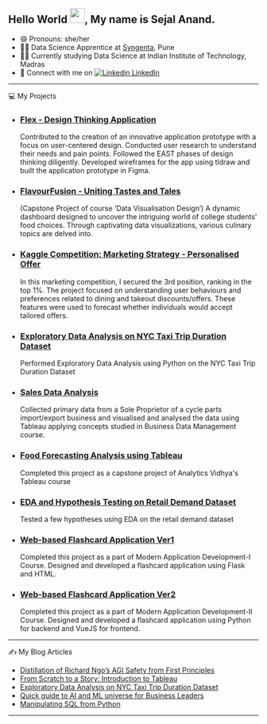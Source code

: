 ## Hello World <img src="https://raw.githubusercontent.com/MartinHeinz/MartinHeinz/master/wave.gif" width="30px">, My name is Sejal Anand.

- 😄 Pronouns: she/her
- 👩‍💼 Data Science Apprentice at [Syngenta](https://www.syngenta.co.in), Pune
- 👩‍🎓 Currently studying Data Science at Indian Institute of Technology, Madras
- 💬 Connect with me on [![Linkedin](https://i.stack.imgur.com/gVE0j.png) LinkedIn](https://www.linkedin.com/in/sejal-anand/)

---

💻 My Projects

- ### [Flex - Design Thinking Application](https://tinyurl.com/flex-user)
  Contributed to the creation of an innovative application prototype with a focus on user-centered design. Conducted user research to understand their needs and pain points. Followed the EAST phases of design thinking diligently. Developed wireframes for the app using tldraw and built the application prototype in Figma.

- ### [FlavourFusion - Uniting Tastes and Tales](https://flavorfusion-data-visualization-journey.streamlit.app/)
  (Capstone Project of course ‘Data Visualisation Design’)
A dynamic dashboard designed to uncover the intriguing world of college students' food choices. Through captivating data visualizations, various culinary topics are delved into.
  
- ### [Kaggle Competition: Marketing Strategy - Personalised Offer](https://www.kaggle.com/competitions/marketing-strategy-personalised-offer/overview)
  In this marketing competition, I secured the 3rd position, ranking in the top 1%. The project focused on understanding user behaviours and preferences related to dining and takeout discounts/offers. These features were used to forecast whether individuals would accept tailored offers.

- ### [Exploratory Data Analysis on NYC Taxi Trip Duration Dataset](https://github.com/sejalanand23/Exploratory-Data-Analysis-on-NYC-Taxi-Trip-Duration-Dataset)
  Performed Exploratory Data Analysis using Python on the NYC Taxi Trip Duration Dataset

- ### [Sales Data Analysis](https://public.tableau.com/app/profile/sejal.anand/viz/shared/SF5HZNJY9) 
  Collected primary data from a Sole Proprietor of a cycle parts import/export business and visualised and analysed the data using Tableau applying concepts studied in Business Data Management course.
  
- ### [Food Forecasting Analysis using Tableau](https://public.tableau.com/app/profile/sejal.anand/viz/DemandForecasting_16079589623250/DemandStoryboard)
  Completed this project as a capstone project of Analytics Vidhya's Tableau course
  
- ### [EDA and Hypothesis Testing on Retail Demand Dataset](https://github.com/sejalanand23/Hypothesis-Testing-on-Retail-Demand-Dataset)
  Tested a few hypotheses using EDA on the retail demand dataset
  
- ### [Web-based Flashcard Application Ver1](https://github.com/sejalanand23/Flashcard-Application-V1)
  Completed this project as a part of Modern Application Development-I Course. Designed and developed a flashcard application using Flask and HTML.

- ### [Web-based Flashcard Application Ver2](https://github.com/sejalanand23/Flashcard-Application)
  Completed this project as a part of Modern Application Development-II Course. Designed and developed a flashcard application using Python for backend and  VueJS for frontend.
  
---
✍️ My Blog Articles

- [Distillation of Richard Ngo’s AGI Safety from First Principles](https://www.analyticsvidhya.com/blog/2022/06/distillation-of-richard-ngos-artificial-general-intelligence-safety/)
- [From Scratch to a Story: Introduction to Tableau](https://www.analyticsvidhya.com/blog/2021/04/from-scratch-to-a-story-introduction-to-tableau/) 
- [Exploratory Data Analysis on NYC Taxi Trip Duration Dataset](https://www.analyticsvidhya.com/blog/2021/01/exploratory-data-analysis-on-nyc-taxi-trip-duration-dataset/)
- [Quick guide to AI and ML universe for Business Leaders](https://www.analyticsvidhya.com/blog/2021/03/quick-guide-to-ai-and-ml-universe-for-business-leaders/)
- [Manipulating SQL from Python](https://www.analyticsvidhya.com/blog/2020/11/manipulating-sql-from-python/)

---


<!--
**sejalanand23/sejalanand23** is a ✨ _special_ ✨ repository because its `README.md` (this file) appears on your GitHub profile.

Here are some ideas to get you started:

- 🔭 I’m currently working on ...
- 🌱 I’m currently learning ...
- 👯 I’m looking to collaborate on ...
- 🤔 I’m looking for help with ...
- 💬 Ask me about ...
- 📫 How to reach me: ...
- 😄 Pronouns: ...
- ⚡ Fun fact: ...
-->
